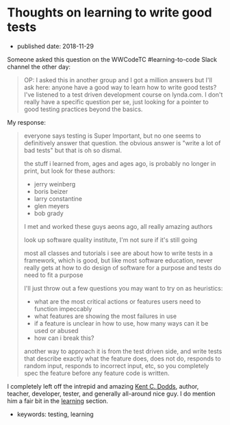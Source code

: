 # Thoughts on learning to write good tests

- published date: 2018-11-29

Someone asked this question on the WWCodeTC \#learning-to-code Slack channel the other day:

> OP: I asked this in another group and I got a million answers but I'll ask here: anyone have a good way to learn how to write good tests? I've listened to a test driven development course on lynda.com. I don't really have a specific question per se, just looking for a pointer to good testing practices beyond the basics.

My response:

> everyone says testing is Super Important, but no one seems to definitively answer that question. the obvious answer is "write a lot of bad tests" but that is oh so dismal.
>
> the stuff i learned from, ages and ages ago, is probably no longer in print, but look for these authors:
>
> -   jerry weinberg
> -   boris beizer
> -   larry constantine
> -   glen meyers
> -   bob grady
>
> I met and worked these guys aeons ago, all really amazing authors
>
> look up software quality institute,  I'm not sure if it's still going
>
> most all classes and tutorials i see are about how to write tests in a framework, which is good, but like most software education, never really gets at how to do design of software for a purpose and tests do need to fit a purpose
>
> I'll just throw out a few questions you may want to try on as heuristics:
>
> -   what are the most critical actions or features users need to function impeccably
> -   what features are showing the most failures in use
> -   if a feature is unclear in how to use, how many ways can it be used or abused
> -   how can i break this?
>
> another way to approach it is from the test driven side, and write tests that describe exactly what the feature does, does not do, responds to random input, responds to incorrect input, etc, so you completely spec the feature before any feature code is written.

I completely left off the intrepid and amazing [Kent C. Dodds](https://kentcdodds.com), author, teacher, developer, tester, and generally all-around nice guy. I do mention him a fair bit in the [learning](../../learning/web-sites/README.md) section.

- keywords: testing, learning
